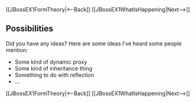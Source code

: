 [[JBossEX1FormTheory|<--Back]] [[JBossEX1WhatIsHappening|Next-->]]

## Possibilities
Did you have any ideas? Here are some ideas I’ve heard some people mention:
* Some kind of dynamic proxy
* Some kind of inheritance thing
* Something to do with reflection
* …

[[JBossEX1FormTheory|<--Back]] [[JBossEX1WhatIsHappening|Next-->]]